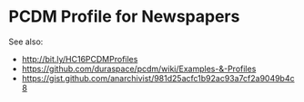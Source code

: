 # PCDM Profile for Newspapers

See also:
  - http://bit.ly/HC16PCDMProfiles
  - https://github.com/duraspace/pcdm/wiki/Examples-&-Profiles
  - https://gist.github.com/anarchivist/981d25acfc1b92ac93a7cf2a9049b4c8


